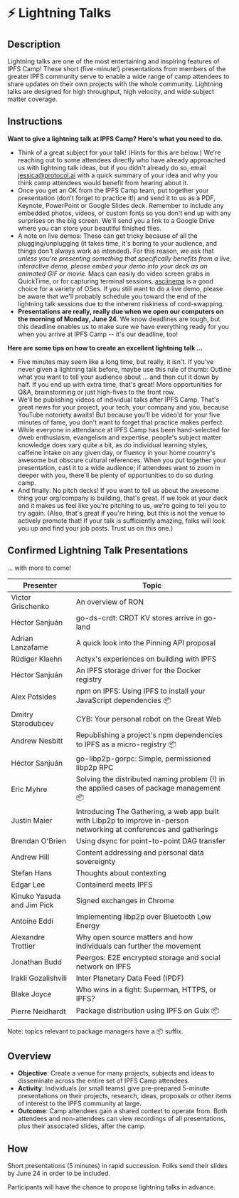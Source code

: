 # ⚡️ Lightning Talks

## Description

Lightning talks are one of the most entertaining and inspiring features of IPFS Camp! These short (five-minute!) presentations from members of the greater IPFS community serve to enable a wide range of camp attendees to share updates on their own projects with the whole community. Lightning talks are designed for high throughput, high velocity, and wide subject matter coverage.

## Instructions

**Want to give a lightning talk at IPFS Camp? Here's what you need to do.**

- Think of a great subject for your talk! (Hints for this are below.) We're reaching out to some attendees directly who have already approached us with lightning talk ideas, but if you didn't already do so, email jessica@protocol.ai with a quick summary of your idea and why you think camp attendees would benefit from hearing about it.
- Once you get an OK from the IPFS Camp team, put together your presentation (don't forget to practice it!) and send it to us as a PDF, Keynote, PowerPoint or Google Slides deck. Remember to include any embedded photos, videos, or custom fonts so you don't end up with any surprises on the big screen. We'll send you a link to a Google Drive where you can store your beautiful finished files.
- A note on live demos: These can get tricky because of all the plugging/unplugging (it takes time, it's boring to your audience, and things don't always work as intended). For this reason, we ask that _unless you're presenting something that specifically benefits from a live, interactive demo, please embed your demo into your deck as an animated GIF or movie_. Macs can easily do video screen grabs in QuickTime, or for capturing terminal sessions, [asciinema](https://asciinema.org/) is a good choice for a variety of OSes. If you still want to do a live demo, please be aware that we'll probably schedule you toward the end of the lightning talk sessions due to the inherent riskiness of cord-swapping.
- **Presentations are really, really due when we open our computers on the morning of Monday, June 24**. We know deadlines are tough, but this deadline enables us to make sure we have everything ready for you when you arrive at IPFS Camp -- it's our deadline, too!

**Here are some tips on how to create an excellent lightning talk ...**
- Five minutes may seem like a long time, but really, it isn't. If you've never given a lightning talk before, maybe use this rule of thumb: Outline what you want to tell your audience about ... and then cut it down by half. If you end up with extra time, that's great! More opportunities for Q&A, brainstorming or just high-fives to the front row.
- We'll be publishing videos of individual talks after IPFS Camp. That's great news for your project, your tech, your company and you, because YouTube notoriety awaits! But because you'll be video'd for your five minutes of fame, you don't want to forget that practice makes perfect.
- While everyone in attendance at IPFS Camp has been hand-selected for dweb enthusiasm, evangelism and expertise, people's subject matter knowledge does vary quite a bit, as do individual learning styles, caffeine intake on any given day, or fluency in your home country's awesome but obscure cultural references. When you put together your presentation, cast it to a wide audience; if attendees want to zoom in deeper with you, there'll be plenty of opportunities to do so during camp.
- And finally: No pitch decks! If you want to tell us about the awesome thing your org/company is building, that's great. If we look at your deck and it makes us feel like you're pitching to us, we're going to tell you to try again. (Also, that's great if you're hiring, but this is not the venue to actively promote that! If your talk is sufficiently amazing, folks will look you up and find your job posts. Trust us on this one.)

## Confirmed Lightning Talk Presentations

... with more to come!

| Presenter  | Topic |
| ------------- | ------------- |
| Victor Grischenko  | An overview of RON  |
| Héctor Sanjuán  | go-ds-crdt: CRDT KV stores arrive in go-land  |
| Adrian Lanzafame  | A quick look into the Pinning API proposal  |
| Rüdiger Klaehn  | Actyx's experiences on building with IPFS  |
| Héctor Sanjuán  | An IPFS storage driver for the Docker registry  |
| Alex Potsides  | npm on IPFS: Using IPFS to install your JavaScript dependencies 📦  |
| Dmitry Starodubcev  | CYB: Your personal robot on the Great Web  |
| Andrew Nesbitt  | Republishing a project's npm dependencies to IPFS as a micro-registry 📦  |
| Héctor Sanjuán  | go-libp2p-gorpc: Simple, permissioned libp2p RPC  |
| Eric Myhre  | Solving the distributed naming problem (!) in the applied cases of package management 📦  |
| Justin Maier  | Introducing The Gathering, a web app built with Libp2p to improve in-person networking at conferences and gatherings  |
| Brendan O'Brien  | Using dsync for point-to-point DAG transfer  |
| Andrew Hill | Content addressing and personal data sovereignty |
| Stefan Hans | Thoughts about contexting |
| Edgar Lee | Containerd meets IPFS |
| Kinuko Yasuda and Jim Pick | Signed exchanges in Chrome |
| Antoine Eddi | Implementing libp2p over Bluetooth Low Energy |
| Alexandre Trottier | Why open source matters and how individuals can further the movement |
| Jonathan Budd | Peergos: E2E encrypted storage and social network on IPFS |
| Irakli Gozalishvili  | Inter Planetary Data Feed (IPDF) |
| Blake Joyce | Who wins in a fight: Superman, HTTPS, or IPFS? |
| Pierre Neidhardt | Package distribution using IPFS on Guix 📦 |

Note: topics relevant to package managers have a 📦 suffix.

## Overview

- **Objective**: Create a venue for many projects, subjects and ideas to disseminate across the entire set of IPFS Camp attendees.
- **Activity**: Individuals (or small teams) give pre-prepared 5-minute presentations on their projects, research, ideas, proposals or other items of interest to the IPFS community at large.
- **Outcome**: Camp attendees gain a shared context to operate from. Both attendees and non-attendees can view recordings of all presentations, plus their associated slides, after the camp.

## How

Short presentations (5 minutes) in rapid succession. Folks send their slides by June 24 in order to be included.

Participants will have the chance to propose lightning talks in advance.
